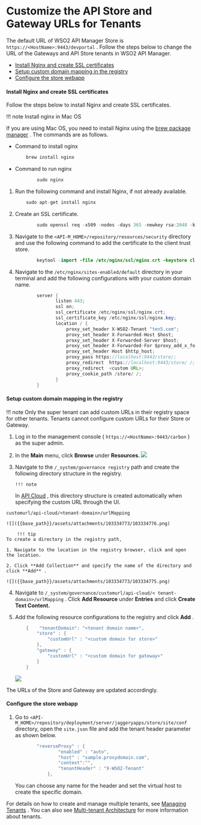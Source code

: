 # Customize the API Store and Gateway URLs for Tenants

The default URL of WSO2 API Manager Store is `https://<HostName>:9443/devportal` . Follow the steps below to change the URL of the Gateways and API Store tenants in WSO2 API Manager.

-   [Install Nginx and create SSL certificates](#CustomizetheAPIStoreandGatewayURLsforTenants-InstallNginxandcreateSSLcertificates)
-   [Setup custom domain mapping in the registry](#CustomizetheAPIStoreandGatewayURLsforTenants-Setupcustomdomainmappingintheregistry)
-   [Configure the store webapp](#CustomizetheAPIStoreandGatewayURLsforTenants-Configurethestorewebapp)

#### Install Nginx and create SSL certificates

Follow the steps below to install Nginx and create SSL certificates.

!!! note
Install nginx in Mac OS

If you are using Mac OS, you need to install Nginx using the [brew package manager](https://brew.sh/) . The commands are as follows.

-   Command to install nginx

    ``` java
        brew install nginx
    ```

-   Command to run nginx

    ``` java
            sudo nginx
    ```


1.  Run the following command and install Nginx, if not already available.

    ``` java
        sudo apt-get install nginx
    ```

2.  Create an SSL certificate.

    ``` java
            sudo openssl req -x509 -nodes -days 365 -newkey rsa:2048 -keyout /etc/nginx/ssl/nginx.key -out /etc/nginx/ssl/nginx.crt
    ```

3.  Navigate to the `<API-M_HOME>/repository/resources/security` directory and use the following command to add the certificate to the client trust store.

    ``` java
            keytool -import -file /etc/nginx/ssl/nginx.crt -keystore client-truststore.jks -storepass wso2carbon -alias wso2carbon2
    ```

4.  Navigate to the `/etc/nginx/sites-enabled/default` directory in your terminal and add the following configurations with your custom domain name.

    ``` java
            server {
                   listen 443;
                   ssl on;
                   ssl_certificate /etc/nginx/ssl/nginx.crt;
                   ssl_certificate_key /etc/nginx/ssl/nginx.key;
                   location / {
                       proxy_set_header X-WSO2-Tenant "ten5.com";
                       proxy_set_header X-Forwarded-Host $host;
                       proxy_set_header X-Forwarded-Server $host;
                       proxy_set_header X-Forwarded-For $proxy_add_x_forwarded_for;
                       proxy_set_header Host $http_host;
                       proxy_pass https://localhost:9443/store/;
                       proxy_redirect  https://localhost:9443/store/ /;
                       proxy_redirect  <custom URL>;
                       proxy_cookie_path /store/ /;
                   }
            }
    ```

#### Setup custom domain mapping in the registry

!!! note
Only the super tenant can add custom URLs in their registry space for other tenants. Tenants cannot configure custom URLs for their Store or Gateway.


1.  Log in to the management console ( `https://<HostName>:9443/carbon` ) as the super admin.

2.  In the **Main** menu, click **Browse** under **Resources.
    ![]({{base_path}}/assets/attachments/103334773/103334777.png)**

3.  Navigate to the `/_system/governance registry` path and create the following directory structure in the registry.

        !!! note
    In [API Cloud](https://docs.wso2.com/display/APICloud/Customize+Cloud+URLs) , this directory structure is created automatically when specifying the custom URL through the UI.


`customurl/api-cloud/<tenant-domain>/urlMapping          `

    ![]({{base_path}}/assets/attachments/103334773/103334776.png)

        !!! tip
    To create a directory in the registry path,

    1. Navigate to the location in the registry browser, click and open the location.

    2. Click **Add Collection** and specify the name of the directory and click **Add** .

    ![]({{base_path}}/assets/attachments/103334773/103334775.png)


4.  Navigate to `/_system/governance/customurl/api-cloud/< tenant-domain>/urlMapping` . Click **Add Resource** under **Entries** and click **Create Text Content.**

5.  Add the following resource configurations to the registry and click **Add** .

    ``` java
        {    "tenantDomain": "<tenant domain name>",
            "store" : {
                "customUrl" : "<custom domain for store>"
            },
            "gateway" : {
                "customUrl" : "<custom domain for gateway>"
            }
        }
    ```

    ![]({{base_path}}/assets/attachments/103334773/103334774.png)

The URLs of the Store and Gateway are updated accordingly.

#### Configure the store webapp

1.  Go to `<API-M_HOME>/repository/deployment/server/jaggeryapps/store/site/conf` directory, open the `site.json` file and add the tenant header parameter as shown below.

    ``` java
            "reverseProxy" : {
                    "enabled" : "auto", 
                    "host" : "sample.proxydomain.com", 
                    "context":"",
                    "tenantHeader" : "X-WSO2-Tenant"
                },
    ```

    You can choose any name for the header and set the virtual host to create the specific domain.

For details on how to create and manage multiple tenants, see [Managing Tenants](https://docs.wso2.com/display/AM260/Managing+Tenants) . You can also see [Multi-tenant Architecture](https://docs.wso2.com/display/AM200/Multi-tenant+Architecture) for more information about tenants.
